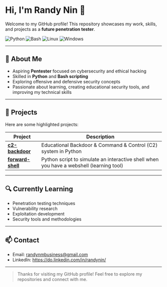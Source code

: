 # Hi, I'm Randy Nin 👋

Welcome to my GitHub profile! This repository showcases my work, skills, and projects as a **future penetration tester**.

![Python](https://img.shields.io/badge/Python-3.10+-blue?logo=python&logoColor=white) ![Bash](https://img.shields.io/badge/Bash-Scripting-green?logo=gnu-bash&logoColor=white) ![Linux](https://img.shields.io/badge/Linux-CommandLine-orange?logo=linux&logoColor=white) ![Windows](https://img.shields.io/badge/Windows-Compatible-blue?logo=windows&logoColor=white)

---

## 🔭 About Me

- Aspiring **Pentester** focused on cybersecurity and ethical hacking  
- Skilled in **Python** and **Bash scripting**  
- Exploring offensive and defensive security concepts  
- Passionate about learning, creating educational security tools, and improving my technical skills  

---

## 🚀 Projects

Here are some highlighted projects:

| Project                                                                                            | Description                                                                             |
| -------------------------------------------------------------------------------------------------- | --------------------------------------------------------------------------------------- |
| [**c2-backdoor**](https://github.com/RandyNin/c2-backdoor)                                         | Educational Backdoor & Command & Control (C2) system in Python                          |
| [**forward-shell**](https://github.com/RandyNin/forward-shell)                                     | Python script to simulate an interactive shell when you have a webshell (learning tool) |

---

## 🔍 Currently Learning

- Penetration testing techniques  
- Vulnerability research  
- Exploitation development  
- Security tools and methodologies  

---

## 📫 Contact

- Email: randynmbusiness@gmail.com  
- LinkedIn: https://do.linkedin.com/in/randynin/  


---

> Thanks for visiting my GitHub profile! Feel free to explore my repositories and connect with me.
